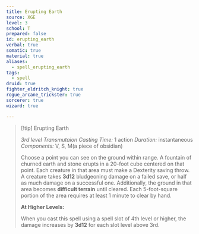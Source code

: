 ```yaml
---
title: Erupting Earth
source: XGE
level: 3
school: T
prepared: false
id: erupting_earth
verbal: true
somatic: true
material: true
aliases:
  - spell_erupting_earth
tags:
  - spell
druid: true
fighter_eldritch_knight: true
rogue_arcane_trickster: true
sorcerer: true
wizard: true

---
```

>[!tip] Erupting Earth
>
> *3rd level Transmutaion*
> *Casting Time:* 1 action
> *Duration:* instantaneous
> *Components:* V, S, M(a piece of obsidian)
>
>Choose a point you can see on the ground within range. A fountain of churned earth and stone erupts in a 20-foot cube centered on that point. Each creature in that area must make a Dexterity saving throw. A creature takes **3d12** bludgeoning damage on a failed save, or half as much damage on a successful one. Additionally, the ground in that area becomes **difficult terrain** until cleared. Each 5-foot-square portion of the area requires at least 1 minute to clear by hand.
>
>**At Higher Levels:**
>
>When you cast this spell using a spell slot of 4th level or higher, the damage increases by **3d12** for each slot level above 3rd.
>

